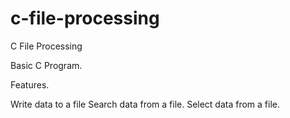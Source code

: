# c-file-processing
C File Processing

Basic C Program.

Features.

Write data to a file
Search data from a file.
Select data from a file.
